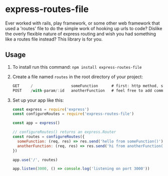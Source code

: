 # express-routes-file

Ever worked with rails, play framework, or some other web framework that used a 'routes' file to do the simple work of hooking up urls to code? Dislike the overly flexible nature of express routing and wish you had something like a routes file instead? This library is for you.

## Usage

1. To install run this command: `npm install express-routes-file`

2. Create a file named `routes` in the root directory of your project:

    ```javascript
    GET     /                 someFunction      # first: http method, second: url
    POST    /with-param/:id   anotherFunction   # feel free to add comments and blank lines too
    ```

3. Set up your app like this:

    ```javascript
    const express = require('express')
    const configureRoutes = require('express-routes-file')

    const app = express()

    // configureRoutes() returns an express.Router
    const routes = configureRoutes({
      someFunction: (req, res) => res.send('hello from someFunction()'),
      anotherFunction: (req, res) => res.send('hi from anotherFunction()')
    })

    app.use('/', routes)

    app.listen(3000, () => console.log('listening on port 3000'))
    ```
